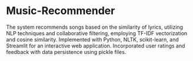 # Music-Recommender
The system recommends songs based on the similarity of lyrics, utilizing NLP techniques and collaborative filtering, employing TF-IDF vectorization and cosine similarity. Implemented with Python, NLTK, scikit-learn, and Streamlit for an interactive web application. Incorporated user ratings and feedback with data persistence using pickle files.
